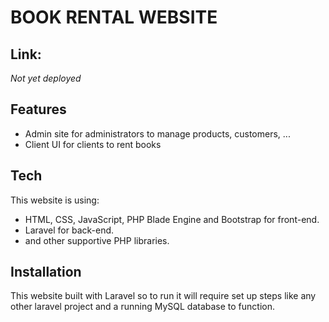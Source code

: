 # BOOK RENTAL WEBSITE

## Link:
*Not yet deployed*

## Features

- Admin site for administrators to manage products, customers, ...
- Client UI for clients to rent books

## Tech
This website is using:
- HTML, CSS, JavaScript, PHP Blade Engine and Bootstrap for front-end.
- Laravel for back-end.
- and other supportive PHP libraries.

## Installation
This website built with Laravel so to run it will require set up steps like any other laravel project and a running MySQL database to function.
